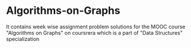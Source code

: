 # Algorithms-on-Graphs
It contains week wise assignment problem solutions for the MOOC course "Algorithms on Graphs" on coursrera which is a part of "Data Structures" specialization
